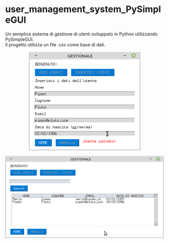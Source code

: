 # user_management_system_PySimpleGUI
Un semplice sistema di gestione di utenti sviluppato in Python utilizzando PySimpleGUI.<br>
Il progetto utilizza un file .csv come base di dati.

<p align="center">
 <img src="https://github.com/mariocuomo/user_management_system_PySimpleGUI/blob/main/esempio_schermata1.png">
</p>
<p align="center">
 <img src="https://github.com/mariocuomo/user_management_system_PySimpleGUI/blob/main/esempio_schermata2.png">
</p>


